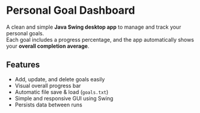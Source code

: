 # Personal Goal Dashboard

A clean and simple **Java Swing desktop app** to manage and track your personal goals.  
Each goal includes a progress percentage, and the app automatically shows your **overall completion average**.

## Features
- Add, update, and delete goals easily  
- Visual overall progress bar  
- Automatic file save & load (`goals.txt`)  
- Simple and responsive GUI using Swing  
- Persists data between runs  
